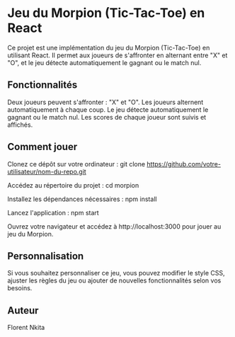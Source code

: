 # Jeu du Morpion (Tic-Tac-Toe) en React

Ce projet est une implémentation du jeu du Morpion (Tic-Tac-Toe) en utilisant React. Il permet aux joueurs de s'affronter en alternant entre "X" et "O", et le jeu détecte automatiquement le gagnant ou le match nul.

## Fonctionnalités

Deux joueurs peuvent s'affronter : "X" et "O".
Les joueurs alternent automatiquement à chaque coup.
Le jeu détecte automatiquement le gagnant ou le match nul.
Les scores de chaque joueur sont suivis et affichés.
## Comment jouer

Clonez ce dépôt sur votre ordinateur :
git clone https://github.com/votre-utilisateur/nom-du-repo.git

Accédez au répertoire du projet :
cd morpion

Installez les dépendances nécessaires :
npm install

Lancez l'application :
npm start

Ouvrez votre navigateur et accédez à http://localhost:3000 pour jouer au jeu du Morpion.

## Personnalisation
Si vous souhaitez personnaliser ce jeu, vous pouvez modifier le style CSS, ajuster les règles du jeu ou ajouter de nouvelles fonctionnalités selon vos besoins.

## Auteur
Florent Nkita